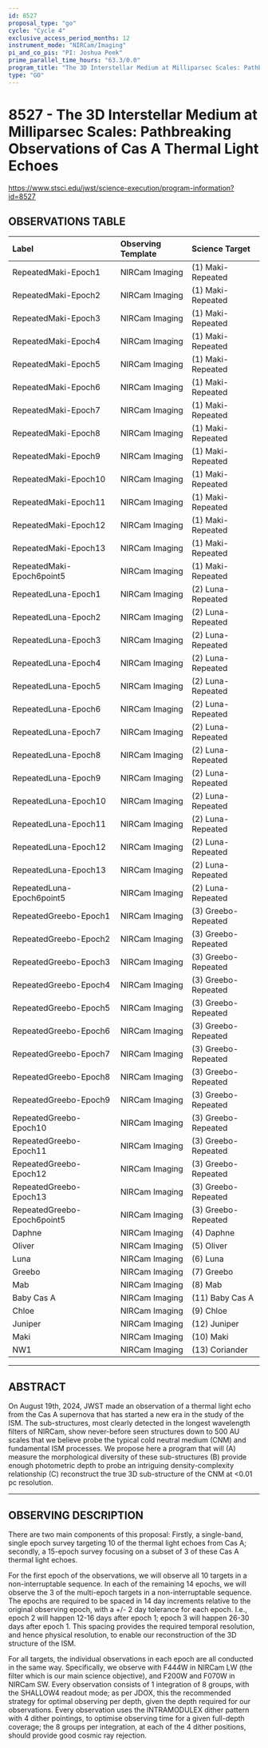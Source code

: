 ```yaml
---
id: 8527
proposal_type: "go"
cycle: "Cycle 4"
exclusive_access_period_months: 12
instrument_mode: "NIRCam/Imaging"
pi_and_co_pis: "PI: Joshua Peek"
prime_parallel_time_hours: "63.3/0.0"
program_title: "The 3D Interstellar Medium at Milliparsec Scales: Pathbreaking Observations of Cas A Thermal Light Echoes"
type: "GO"
---
```

# 8527 - The 3D Interstellar Medium at Milliparsec Scales: Pathbreaking Observations of Cas A Thermal Light Echoes
https://www.stsci.edu/jwst/science-execution/program-information?id=8527
## OBSERVATIONS TABLE
| Label                        | Observing Template | Science Target      |
| :--------------------------- | :----------------- | :------------------ |
| RepeatedMaki-Epoch1          | NIRCam Imaging     | (1) Maki-Repeated   |
| RepeatedMaki-Epoch2          | NIRCam Imaging     | (1) Maki-Repeated   |
| RepeatedMaki-Epoch3          | NIRCam Imaging     | (1) Maki-Repeated   |
| RepeatedMaki-Epoch4          | NIRCam Imaging     | (1) Maki-Repeated   |
| RepeatedMaki-Epoch5          | NIRCam Imaging     | (1) Maki-Repeated   |
| RepeatedMaki-Epoch6          | NIRCam Imaging     | (1) Maki-Repeated   |
| RepeatedMaki-Epoch7          | NIRCam Imaging     | (1) Maki-Repeated   |
| RepeatedMaki-Epoch8          | NIRCam Imaging     | (1) Maki-Repeated   |
| RepeatedMaki-Epoch9          | NIRCam Imaging     | (1) Maki-Repeated   |
| RepeatedMaki-Epoch10         | NIRCam Imaging     | (1) Maki-Repeated   |
| RepeatedMaki-Epoch11         | NIRCam Imaging     | (1) Maki-Repeated   |
| RepeatedMaki-Epoch12         | NIRCam Imaging     | (1) Maki-Repeated   |
| RepeatedMaki-Epoch13         | NIRCam Imaging     | (1) Maki-Repeated   |
| RepeatedMaki-Epoch6point5    | NIRCam Imaging     | (1) Maki-Repeated   |
| RepeatedLuna-Epoch1          | NIRCam Imaging     | (2) Luna-Repeated   |
| RepeatedLuna-Epoch2          | NIRCam Imaging     | (2) Luna-Repeated   |
| RepeatedLuna-Epoch3          | NIRCam Imaging     | (2) Luna-Repeated   |
| RepeatedLuna-Epoch4          | NIRCam Imaging     | (2) Luna-Repeated   |
| RepeatedLuna-Epoch5          | NIRCam Imaging     | (2) Luna-Repeated   |
| RepeatedLuna-Epoch6          | NIRCam Imaging     | (2) Luna-Repeated   |
| RepeatedLuna-Epoch7          | NIRCam Imaging     | (2) Luna-Repeated   |
| RepeatedLuna-Epoch8          | NIRCam Imaging     | (2) Luna-Repeated   |
| RepeatedLuna-Epoch9          | NIRCam Imaging     | (2) Luna-Repeated   |
| RepeatedLuna-Epoch10         | NIRCam Imaging     | (2) Luna-Repeated   |
| RepeatedLuna-Epoch11         | NIRCam Imaging     | (2) Luna-Repeated   |
| RepeatedLuna-Epoch12         | NIRCam Imaging     | (2) Luna-Repeated   |
| RepeatedLuna-Epoch13         | NIRCam Imaging     | (2) Luna-Repeated   |
| RepeatedLuna-Epoch6point5    | NIRCam Imaging     | (2) Luna-Repeated   |
| RepeatedGreebo-Epoch1        | NIRCam Imaging     | (3) Greebo-Repeated |
| RepeatedGreebo-Epoch2        | NIRCam Imaging     | (3) Greebo-Repeated |
| RepeatedGreebo-Epoch3        | NIRCam Imaging     | (3) Greebo-Repeated |
| RepeatedGreebo-Epoch4        | NIRCam Imaging     | (3) Greebo-Repeated |
| RepeatedGreebo-Epoch5        | NIRCam Imaging     | (3) Greebo-Repeated |
| RepeatedGreebo-Epoch6        | NIRCam Imaging     | (3) Greebo-Repeated |
| RepeatedGreebo-Epoch7        | NIRCam Imaging     | (3) Greebo-Repeated |
| RepeatedGreebo-Epoch8        | NIRCam Imaging     | (3) Greebo-Repeated |
| RepeatedGreebo-Epoch9        | NIRCam Imaging     | (3) Greebo-Repeated |
| RepeatedGreebo-Epoch10       | NIRCam Imaging     | (3) Greebo-Repeated |
| RepeatedGreebo-Epoch11       | NIRCam Imaging     | (3) Greebo-Repeated |
| RepeatedGreebo-Epoch12       | NIRCam Imaging     | (3) Greebo-Repeated |
| RepeatedGreebo-Epoch13       | NIRCam Imaging     | (3) Greebo-Repeated |
| RepeatedGreebo-Epoch6point5  | NIRCam Imaging     | (3) Greebo-Repeated |
| Daphne                       | NIRCam Imaging     | (4) Daphne          |
| Oliver                       | NIRCam Imaging     | (5) Oliver          |
| Luna                         | NIRCam Imaging     | (6) Luna            |
| Greebo                       | NIRCam Imaging     | (7) Greebo          |
| Mab                          | NIRCam Imaging     | (8) Mab             |
| Baby Cas A                   | NIRCam Imaging     | (11) Baby Cas A     |
| Chloe                        | NIRCam Imaging     | (9) Chloe           |
| Juniper                      | NIRCam Imaging     | (12) Juniper        |
| Maki                         | NIRCam Imaging     | (10) Maki           |
| NW1                          | NIRCam Imaging     | (13) Coriander      |

---

## ABSTRACT

On August 19th, 2024, JWST made an observation of a thermal light echo from the Cas A supernova that has started a new era in the study of the ISM. The sub-structures, most clearly detected in the longest wavelength filters of NIRCam, show never-before seen structures down to 500 AU scales that we believe probe the typical cold neutral medium (CNM) and fundamental ISM processes. We propose here a program that will (A) measure the morphological diversity of these sub-structures (B) provide enough photometric depth to probe an intriguing density-complexity relationship (C) reconstruct the true 3D sub-structure of the CNM at <0.01 pc resolution.

---

## OBSERVING DESCRIPTION

There are two main components of this proposal: Firstly, a single-band, single epoch survey targeting 10 of the thermal light echoes from Cas A; secondly, a 15-epoch survey focusing on a subset of 3 of these Cas A thermal light echoes.

For the first epoch of the observations, we will observe all 10 targets in a non-interruptable sequence. In each of the remaining 14 epochs, we will observe the 3 of the multi-epoch targets in a non-interruptable sequence. The epochs are required to be spaced in 14 day increments relative to the original observing epoch, with a +/- 2 day tolerance for each epoch. I.e., epoch 2 will happen 12-16 days after epoch 1; epoch 3 will happen 26-30 days after epoch 1. This spacing provides the required temporal resolution, and hence physical resolution, to enable our reconstruction of the 3D structure of the ISM.

For all targets, the individual observations in each epoch are all conducted in the same way. Specifically, we observe with F444W in NIRCam LW (the filter which is our main science objective), and F200W and F070W in NIRCam SW. Every observation consists of 1 integration of 8 groups, with the SHALLOW4 readout mode; as per JDOX, this the recommended strategy for optimal observing per depth, given the depth required for our observations. Every observation uses the INTRAMODULEX dither pattern with 4 dither pointings, to optimise observing time for a given full-depth coverage; the 8 groups per integration, at each of the 4 dither positions, should provide good cosmic ray rejection.